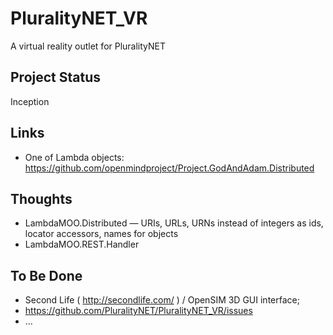 # PluralityNET_VR

A virtual reality outlet for PluralityNET

## Project Status

Inception

## Links

 * One of Lambda objects: https://github.com/openmindproject/Project.GodAndAdam.Distributed
 
## Thoughts

 * LambdaMOO.Distributed — URIs, URLs, URNs instead of integers as ids, locator accessors, names for objects
 * LambdaMOO.REST.Handler

## To Be Done

 * Second Life ( http://secondlife.com/ ) / OpenSIM 3D GUI interface;
 * https://github.com/PluralityNET/PluralityNET_VR/issues
 * …
